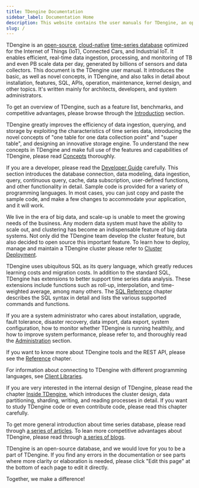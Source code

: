 ```yaml
---
title: TDengine Documentation
sidebar_label: Documentation Home
description: This website contains the user manuals for TDengine, an open-source, cloud-native time-series database optimized for IoT, Connected Cars, and Industrial IoT.
slug: /
---
```


TDengine is an [open-source](https://tdengine.com/tdengine/open-source-time-series-database/), [cloud-native](https://tdengine.com/tdengine/cloud-native-time-series-database/) [time-series database](https://tdengine.com/tsdb/) optimized for the Internet of Things (IoT), Connected Cars, and Industrial IoT. It enables efficient, real-time data ingestion, processing, and monitoring of TB and even PB scale data per day, generated by billions of sensors and data collectors. This document is the TDengine user manual. It introduces the basic, as well as novel concepts, in TDengine, and also talks in detail about installation, features, SQL, APIs, operation, maintenance, kernel design, and other topics. It's written mainly for architects, developers, and system administrators.

To get an overview of TDengine, such as a feature list, benchmarks, and competitive advantages, please browse through the [Introduction](./intro) section.

TDengine greatly improves the efficiency of data ingestion, querying, and storage by exploiting the characteristics of time series data, introducing the novel concepts of "one table for one data collection point" and "super table", and designing an innovative storage engine. To understand the new concepts in TDengine and make full use of the features and capabilities of TDengine, please read [Concepts](./concept) thoroughly.

If you are a developer, please read the [Developer Guide](./develop) carefully. This section introduces the database connection, data modeling, data ingestion, query, continuous query, cache, data subscription, user-defined functions, and other functionality in detail. Sample code is provided for a variety of programming languages. In most cases, you can just copy and paste the sample code, and make a few changes to accommodate your application, and it will work.

We live in the era of big data, and scale-up is unable to meet the growing needs of the business. Any modern data system must have the ability to scale out, and clustering has become an indispensable feature of big data systems. Not only did the TDengine team develop the cluster feature, but also decided to open source this important feature. To learn how to deploy, manage and maintain a TDengine cluster please refer to [Cluster Deployment](./deployment).

TDengine uses ubiquitous SQL as its query language, which greatly reduces learning costs and migration costs. In addition to the standard SQL, TDengine has extensions to better support time series data analysis. These extensions include functions such as roll-up, interpolation, and time-weighted average, among many others. The [SQL Reference](./taos-sql) chapter describes the SQL syntax in detail and lists the various supported commands and functions.

If you are a system administrator who cares about installation, upgrade, fault tolerance, disaster recovery, data import, data export, system configuration, how to monitor whether TDengine is running healthily, and how to improve system performance, please refer to, and thoroughly read the [Administration](./operation) section.

If you want to know more about TDengine tools and the REST API, please see the [Reference](./reference) chapter.

For information about connecting to TDengine with different programming languages, see [Client Libraries](./client-libraries/).

If you are very interested in the internal design of TDengine, please read the chapter [Inside TDengine](./tdinternal), which introduces the cluster design, data partitioning, sharding, writing, and reading processes in detail. If you want to study TDengine code or even contribute code, please read this chapter carefully.

To get more general introduction about time series database, please read through [a series of articles](https://tdengine.com/tsdb/). To lean more competitive advantages about TDengine, please read through [a series of blogs](https://tdengine.com/tdengine/).

TDengine is an open-source database, and we would love for you to be a part of TDengine. If you find any errors in the documentation or see parts where more clarity or elaboration is needed, please click "Edit this page" at the bottom of each page to edit it directly.

Together, we make a difference!
